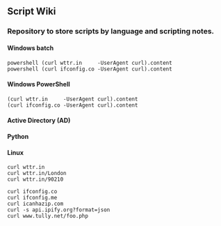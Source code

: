 ## Script Wiki

### Repository to store scripts by language and scripting notes.

#### Windows batch
    powershell (curl wttr.in     -UserAgent curl).content
    powershell (curl ifconfig.co -UserAgent curl).content
#### Windows PowerShell
    (curl wttr.in     -UserAgent curl).content
    (curl ifconfig.co -UserAgent curl).content
#### Active Directory (AD)
#### Python
#### Linux
    curl wttr.in
    curl wttr.in/London
    curl wttr.in/90210

    curl ifconfig.co
    curl ifconfig.me
    curl icanhazip.com
    curl -s api.ipify.org?format=json
    curl www.tully.net/foo.php
